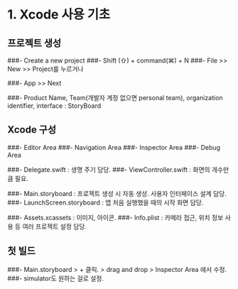 #  1. Xcode 사용 기초
## 프로젝트 생성
###- Create a new project
###- Shift (⇧) + command(⌘) + N
###- File >> New >> Project를 누르거나

###- App >> Next

###- Product Name, Team(개발자 계정 없으면 personal team), organization identifier, interface : StoryBoard

## Xcode 구성
###- Editor Area
###- Navigation Area
###- Inspector Area
###- Debug Area

###- Delegate.swift : 생명 주기 담당.
###- ViewController.swift : 화면의 개수만큼 필요.

###- Main.storyboard : 프로젝트 생성 시 자동 생성. 사용자 인터페이스 설계 담당.
###- LaunchScreen.storyboard : 앱 처음 실행했을 때의 시작 화면 담당.

###- Assets.xcassets : 이미지, 아이콘.
###- Info.plist : 카메라 접근, 위치 정보 사용 등 여러 프로젝트 설정 담당.

## 첫 빌드 
###- Main.storyboard > + 클릭. > drag and drop > Inspector Area 에서 수정.
###- simulator도 원하는 걸로 설정.


